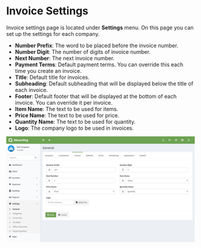 Invoice Settings
================

Invoice settings page is located under **Settings** menu. On this page you can set up the settings for each company.

- **Number Prefix**: The word to be placed before the invoice number.
- **Number Digit**: The number of digits of invoice number.
- **Next Number**: The next invoice number.
- **Payment Terms**: Default payment terms. You can override this each time you create an invoice.
- **Title**: Default title for invoices.
- **Subheading**: Default subheading that will be displayed below the title of each invoice.
- **Footer**: Default footer that will be displayed at the bottom of each invoice. You can override it per invoice.
- **Item Name**: The text to be used for items.
- **Price Name**: The text to be used for price.
- **Quantity Name**: The text to be used for quantity.
- **Logo**: The company logo to be used in invoices.

![general invoice](_images/invoice.png)
